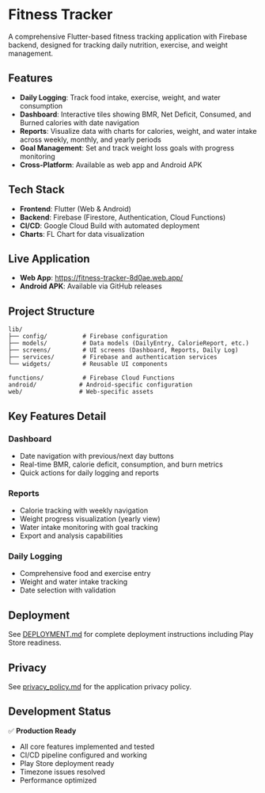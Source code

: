 # Fitness Tracker

A comprehensive Flutter-based fitness tracking application with Firebase backend, designed for tracking daily nutrition, exercise, and weight management.

## Features

- **Daily Logging**: Track food intake, exercise, weight, and water consumption
- **Dashboard**: Interactive tiles showing BMR, Net Deficit, Consumed, and Burned calories with date navigation
- **Reports**: Visualize data with charts for calories, weight, and water intake across weekly, monthly, and yearly periods
- **Goal Management**: Set and track weight loss goals with progress monitoring
- **Cross-Platform**: Available as web app and Android APK

## Tech Stack

- **Frontend**: Flutter (Web & Android)
- **Backend**: Firebase (Firestore, Authentication, Cloud Functions)
- **CI/CD**: Google Cloud Build with automated deployment
- **Charts**: FL Chart for data visualization

## Live Application

- **Web App**: https://fitness-tracker-8d0ae.web.app/
- **Android APK**: Available via GitHub releases

## Project Structure

```
lib/
├── config/          # Firebase configuration
├── models/          # Data models (DailyEntry, CalorieReport, etc.)
├── screens/         # UI screens (Dashboard, Reports, Daily Log)
├── services/        # Firebase and authentication services
└── widgets/         # Reusable UI components

functions/           # Firebase Cloud Functions
android/            # Android-specific configuration
web/                # Web-specific assets
```

## Key Features Detail

### Dashboard
- Date navigation with previous/next day buttons
- Real-time BMR, calorie deficit, consumption, and burn metrics
- Quick actions for daily logging and reports

### Reports
- Calorie tracking with weekly navigation
- Weight progress visualization (yearly view)
- Water intake monitoring with goal tracking
- Export and analysis capabilities

### Daily Logging
- Comprehensive food and exercise entry
- Weight and water intake tracking
- Date selection with validation

## Deployment

See [DEPLOYMENT.md](./DEPLOYMENT.md) for complete deployment instructions including Play Store readiness.

## Privacy

See [privacy_policy.md](./privacy_policy.md) for the application privacy policy.

## Development Status

✅ **Production Ready**
- All core features implemented and tested
- CI/CD pipeline configured and working
- Play Store deployment ready
- Timezone issues resolved
- Performance optimized